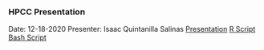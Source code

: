 ### HPCC Presentation 
Date: 12-18-2020
Presenter: Isaac Quintanilla Salinas
[Presentation](hpcc.html)
[R Script](Parallel_Job.R)
[Bash Script](Cluster_Script.sh)
